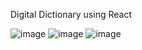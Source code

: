 Digital Dictionary using React

![image](https://github.com/user-attachments/assets/201be7e6-e5c6-473c-b739-454c6051b73d)
![image](https://github.com/user-attachments/assets/82bb35b1-0f8b-41d1-a883-5f52472977fc)
![image](https://github.com/user-attachments/assets/72332760-9bfc-4c2d-9ff8-00836bcb1615)
